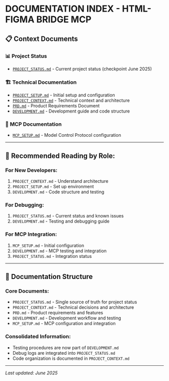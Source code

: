 # DOCUMENTATION INDEX - HTML-FIGMA BRIDGE MCP

## 📋 Context Documents

### 📊 **Project Status**
- [`PROJECT_STATUS.md`](./PROJECT_STATUS.md) - Current project status (checkpoint June 2025)

### 🏗️ **Technical Documentation**
- [`PROJECT_SETUP.md`](./PROJECT_SETUP.md) - Initial setup and configuration
- [`PROJECT_CONTEXT.md`](./PROJECT_CONTEXT.md) - Technical context and architecture
- [`PRD.md`](./PRD.md) - Product Requirements Document
- [`DEVELOPMENT.md`](./DEVELOPMENT.md) - Development guide and code structure

### 🔗 **MCP Documentation**
- [`MCP_SETUP.md`](./MCP_SETUP.md) - Model Control Protocol configuration

---

## 🎯 **Recommended Reading by Role:**

### **For New Developers:**
1. `PROJECT_CONTEXT.md` - Understand architecture
2. `PROJECT_SETUP.md` - Set up environment
3. `DEVELOPMENT.md` - Code structure and testing

### **For Debugging:**
1. `PROJECT_STATUS.md` - Current status and known issues
2. `DEVELOPMENT.md` - Testing and debugging guide

### **For MCP Integration:**
1. `MCP_SETUP.md` - Initial configuration
2. `DEVELOPMENT.md` - MCP testing and integration
3. `PROJECT_STATUS.md` - Integration status

---

## 📝 **Documentation Structure**

### **Core Documents:**
- `PROJECT_STATUS.md` - Single source of truth for project status
- `PROJECT_CONTEXT.md` - Technical decisions and architecture
- `PRD.md` - Product requirements and features
- `DEVELOPMENT.md` - Development workflow and testing
- `MCP_SETUP.md` - MCP configuration and integration

### **Consolidated Information:**
- Testing procedures are now part of `DEVELOPMENT.md`
- Debug logs are integrated into `PROJECT_STATUS.md`
- Code organization is documented in `PROJECT_CONTEXT.md`

---

*Last updated: June 2025* 